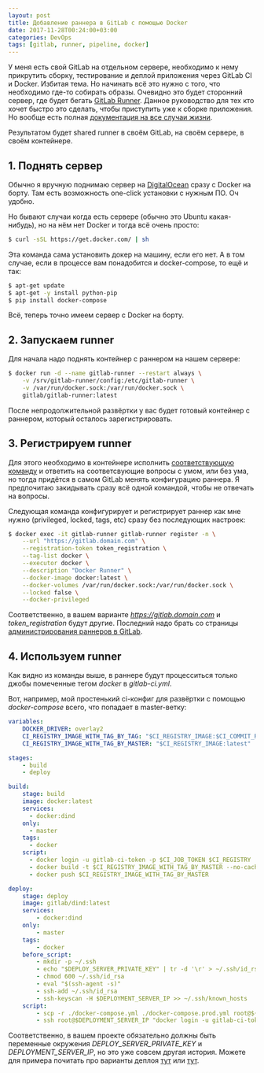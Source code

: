 ```yaml
---
layout: post
title: Добавление раннера в GitLab с помощью Docker
date: 2017-11-28T00:24:00+03:00
categories: DevOps
tags: [gitlab, runner, pipeline, docker]
---
```


У меня есть свой GitLab на отдельном сервере, необходимо к нему прикрутить сборку, тестирование и деплой приложения через GitLab CI и Docker. Избитая тема. Но начинать всё это нужно с того, что необходимо где-то собирать образы. Очевидно это будет сторонний сервер, где будет бегать [GitLab Runner](https://docs.gitlab.com/runner/). Данное руководство для тех кто хочет быстро это сделать, чтобы приступить уже к сборке приложения. Но вообще есть полная [документация на все случаи жизни](https://docs.gitlab.com/runner/install/index.html).

Результатом будет shared runner в своём GitLab, на своём сервере, в своём контейнере.

## 1. Поднять сервер

Обычно я вручную поднимаю сервер на [DigitalOcean](https://m.do.co/c/725161c49e20) сразу с Docker на борту. Там есть возможность one-click установки с нужным ПО. Оч удобно.

Но бывают случаи когда есть сервере (обычно это Ubuntu какая-нибудь), но на нём нет Docker и тогда всё очень просто:

```bash
$ curl -sSL https://get.docker.com/ | sh
```

Эта команда сама установить докер на машину, если его нет. А в том случае, если в процессе вам понадобится и docker-compose, то ещё и так:

```bash
$ apt-get update
$ apt-get -y install python-pip
$ pip install docker-compose
```

Всё, теперь точно имеем сервер c Docker на борту.

## 2. Запускаем runner

Для начала надо поднять контейнер с раннером на нашем сервере:

```bash
$ docker run -d --name gitlab-runner --restart always \
    -v /srv/gitlab-runner/config:/etc/gitlab-runner \
    -v /var/run/docker.sock:/var/run/docker.sock \
    gitlab/gitlab-runner:latest
```

После непродолжительной развёртки у вас будет готовый контейнер с раннером, который осталось зарегистрировать.

## 3. Регистрируем runner

Для этого необходимо в контейнере исполнить [соответствующую команду](https://docs.gitlab.com/runner/register/index.html#docker) и ответить на соответсвующие вопросы с умом, или без ума, но тогда придётся в самом GitLab менять конфигурацию раннера. Я предпочитаю закидывать сразу всё одной командой, чтобы не отвечать на вопросы.

Следующая команда конфигурирует и регистрирует раннер как мне нужно (privileged, locked, tags, etc) сразу без последующих настроек:

```bash
$ docker exec -it gitlab-runner gitlab-runner register -n \
    --url "https://gitlab.domain.com" \
    --registration-token token_registration \
    --tag-list docker \
    --executor docker \
    --description "Docker Runner" \
    --docker-image docker:latest \
    --docker-volumes /var/run/docker.sock:/var/run/docker.sock \
    --locked false \
    --docker-privileged
```

Соответственно, в вашем варианте *https://gitlab.domain.com* и *token_registration* будут другие. Последний надо брать со страницы [администрирования раннеров в GitLab](https://docs.gitlab.com/ce/ci/runners/#registering-a-shared-runner).

## 4. Используем runner

Как видно из команды выше, в раннере будут процесситься только джобы помеченные тегом *docker* в *gitlab-ci.yml*.

Вот, например, мой простенький ci-конфиг для развёртки с помощью *docker-compose* всего, что попадает в master-ветку:

```yml
variables:
    DOCKER_DRIVER: overlay2
    CI_REGISTRY_IMAGE_WITH_TAG_BY_TAG: "$CI_REGISTRY_IMAGE:$CI_COMMIT_REF_NAME"
    CI_REGISTRY_IMAGE_WITH_TAG_BY_MASTER: "$CI_REGISTRY_IMAGE:latest"

stages:
    - build
    - deploy

build:
    stage: build
    image: docker:latest
    services:
      - docker:dind
    only:
      - master
    tags:
      - docker
    script:
      - docker login -u gitlab-ci-token -p $CI_JOB_TOKEN $CI_REGISTRY
      - docker build -t $CI_REGISTRY_IMAGE_WITH_TAG_BY_MASTER --no-cache=true .
      - docker push $CI_REGISTRY_IMAGE_WITH_TAG_BY_MASTER

deploy:
    stage: deploy
    image: gitlab/dind:latest
    services:
        - docker:dind
    only:
        - master
    tags:
        - docker
    before_script:
        - mkdir -p ~/.ssh
        - echo "$DEPLOY_SERVER_PRIVATE_KEY" | tr -d '\r' > ~/.ssh/id_rsa
        - chmod 600 ~/.ssh/id_rsa
        - eval "$(ssh-agent -s)"
        - ssh-add ~/.ssh/id_rsa
        - ssh-keyscan -H $DEPLOYMENT_SERVER_IP >> ~/.ssh/known_hosts
    script:
        - scp -r ./docker-compose.yml ./docker-compose.prod.yml root@${DEPLOYMENT_SERVER_IP}:~/
        - ssh root@$DEPLOYMENT_SERVER_IP "docker login -u gitlab-ci-token -p ${CI_JOB_TOKEN} ${CI_REGISTRY}; docker pull ${CI_REGISTRY_IMAGE_WITH_TAG_BY_MASTER}; docker-compose -f docker-compose.yml -f docker-compose.prod.yml stop; docker-compose -f docker-compose.yml -f docker-compose.prod.yml up -d"
```

Соответственно, в вашем проекте обязательно должны быть переменные окружения *DEPLOY_SERVER_PRIVATE_KEY* и *DEPLOYMENT_SERVER_IP*, но это уже совсем другая история. Можете для примера почитать про варианты деплоя [тут](https://medium.com/@Empanado/simple-continuous-deployment-with-docker-compose-docker-machine-and-gitlab-ci-9047765322e1) или [тут](https://medium.com/@codingfriend/continuous-integration-and-deployment-with-gitlab-docker-compose-and-digitalocean-6bd6196b502a).
